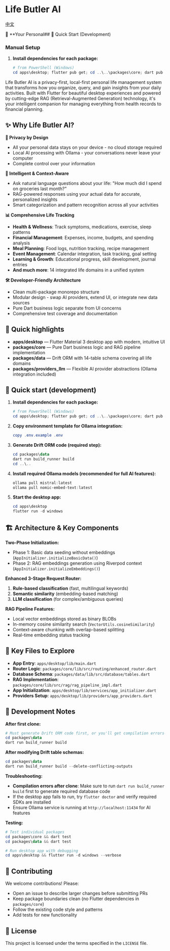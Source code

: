 # Life Butler AI

[中文](README_zh.md)

🤖 **Your Personal## 🚀 Quick Start (Development)

### Manual Setup

1. **Install dependencies for each package:**

   ```powershell
   # from PowerShell (Windows)
   cd apps\desktop; flutter pub get; cd ..\..\packages\core; dart pub get; cd ../data; dart pub get; cd ../providers_llm; dart pub get; cd ..\..
   ```

Life Butler AI is a privacy-first, local-first personal life management system that transforms how you organize, query, and gain insights from your daily activities. Built with Flutter for beautiful desktop experiences and powered by cutting-edge RAG (Retrieval-Augmented Generation) technology, it's your intelligent companion for managing everything from health records to financial planning.

## ✨ Why Life Butler AI?

**🔐 Privacy by Design**
- All your personal data stays on your device - no cloud storage required
- Local AI processing with Ollama - your conversations never leave your computer
- Complete control over your information

**🧠 Intelligent & Context-Aware**
- Ask natural language questions about your life: "How much did I spend on groceries last month?"
- RAG-powered responses using your actual data for accurate, personalized insights
- Smart categorization and pattern recognition across all your activities

**📊 Comprehensive Life Tracking**
- **Health & Wellness**: Track symptoms, medications, exercise, sleep patterns
- **Financial Management**: Expenses, income, budgets, and spending analysis
- **Meal Planning**: Food logs, nutrition tracking, recipe management
- **Event Management**: Calendar integration, task tracking, goal setting
- **Learning & Growth**: Educational progress, skill development, journal entries
- **And much more**: 14 integrated life domains in a unified system

**🛠️ Developer-Friendly Architecture**
- Clean multi-package monorepo structure
- Modular design - swap AI providers, extend UI, or integrate new data sources
- Pure Dart business logic separate from UI concerns
- Comprehensive test coverage and documentation

## 🚀 Quick highlights
- **apps/desktop** — Flutter Material 3 desktop app with modern, intuitive UI
- **packages/core** — Pure Dart business logic and RAG pipeline implementation
- **packages/data** — Drift ORM with 14-table schema covering all life domains
- **packages/providers_llm** — Flexible AI provider abstractions (Ollama integration included)

## 🚀 Quick start (development)

1. **Install dependencies for each package:**

   ```powershell
   # from PowerShell (Windows)
   cd apps\desktop; flutter pub get; cd ..\..\packages\core; dart pub get; cd ../data; dart pub get; cd ../providers_llm; dart pub get
   ```

2. **Copy environment template for Ollama integration:**

   ```powershell
   copy .env.example .env
   ```

3. **Generate Drift ORM code (required step):**

   ```powershell
   cd packages\data
   dart run build_runner build
   cd ..\..
   ```

4. **Install required Ollama models (recommended for full AI features):**

   ```powershell
   ollama pull mistral:latest
   ollama pull nomic-embed-text:latest
   ```

5. **Start the desktop app:**

   ```powershell
   cd apps\desktop
   flutter run -d windows
   ```

## 🏗️ Architecture & Key Components

**Two-Phase Initialization:**
- Phase 1: Basic data seeding without embeddings (`AppInitializer.initializeBasicData()`)
- Phase 2: RAG embeddings generation using Riverpod context (`AppInitializer.initializeEmbeddings()`)

**Enhanced 3-Stage Request Router:**
1. **Rule-based classification** (fast, multilingual keywords)
2. **Semantic similarity** (embedding-based matching)
3. **LLM classification** (for complex/ambiguous queries)

**RAG Pipeline Features:**
- Local vector embeddings stored as binary BLOBs
- In-memory cosine similarity search (`VectorUtils.cosineSimilarity`)
- Context-aware chunking with overlap-based splitting
- Real-time embedding status tracking

## 📁 Key Files to Explore

- **App Entry**: `apps/desktop/lib/main.dart`
- **Router Logic**: `packages/core/lib/src/routing/enhanced_router.dart`
- **Database Schema**: `packages/data/lib/src/database/tables.dart`
- **RAG Implementation**: `packages/core/lib/src/rag/rag_pipeline_impl.dart`
- **App Initialization**: `apps/desktop/lib/services/app_initializer.dart`
- **Providers Setup**: `apps/desktop/lib/providers/app_providers.dart`

## 🔧 Development Notes

**After first clone:**
```powershell
# Must generate Drift ORM code first, or you'll get compilation errors
cd packages\data
dart run build_runner build
```

**After modifying Drift table schemas:**
```powershell
cd packages\data
dart run build_runner build --delete-conflicting-outputs
```

**Troubleshooting:**
- **Compilation errors after clone**: Make sure to run `dart run build_runner build` first to generate required database code
- If the desktop app fails to run, try `flutter doctor` and verify required SDKs are installed
- Ensure Ollama service is running at `http://localhost:11434` for AI features

**Testing:**
```powershell
# Test individual packages
cd packages\core && dart test
cd packages\data && dart test

# Run desktop app with debugging
cd apps\desktop && flutter run -d windows --verbose
```

## 🤝 Contributing

We welcome contributions! Please:
- Open an issue to describe larger changes before submitting PRs
- Keep package boundaries clean (no Flutter dependencies in `packages/core`)
- Follow the existing code style and patterns
- Add tests for new functionality

## 📄 License

This project is licensed under the terms specified in the `LICENSE` file.

